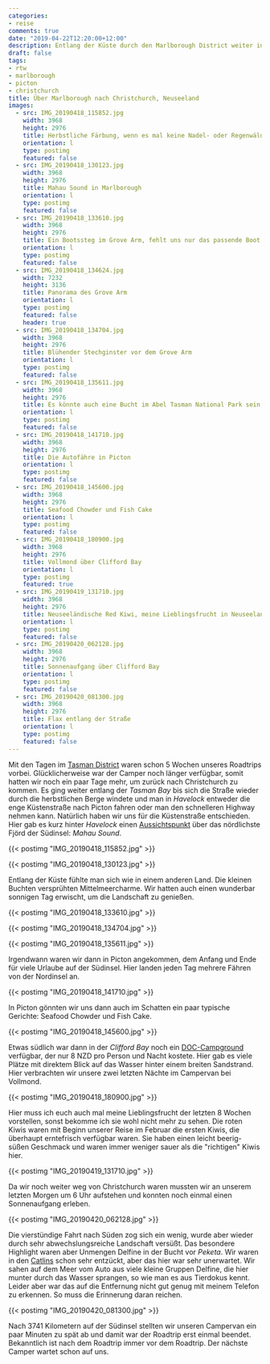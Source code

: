 ```yaml
---
categories:
- reise
comments: true
date: "2019-04-22T12:20:00+12:00"
description: Entlang der Küste durch den Marlborough District weiter in Richtung Christchurch
draft: false
tags:
- rtw
- marlborough
- picton
- christchurch
title: Über Marlborough nach Christchurch, Neuseeland
images:
  - src: IMG_20190418_115852.jpg
    width: 3968
    height: 2976
    title: Herbstliche Färbung, wenn es mal keine Nadel- oder Regenwälder sind
    orientation: l
    type: postimg
    featured: false
  - src: IMG_20190418_130123.jpg
    width: 3968
    height: 2976
    title: Mahau Sound in Marlborough
    orientation: l
    type: postimg
    featured: false
  - src: IMG_20190418_133610.jpg
    width: 3968
    height: 2976
    title: Ein Bootssteg im Grove Arm, fehlt uns nur das passende Boot
    orientation: l
    type: postimg
    featured: false
  - src: IMG_20190418_134624.jpg
    width: 7232
    height: 3136
    title: Panorama des Grove Arm
    orientation: l
    type: postimg
    featured: false
    header: true
  - src: IMG_20190418_134704.jpg
    width: 3968
    height: 2976
    title: Blühender Stechginster vor dem Grove Arm
    orientation: l
    type: postimg
    featured: false
  - src: IMG_20190418_135611.jpg
    width: 3968
    height: 2976
    title: Es könnte auch eine Bucht im Abel Tasman National Park sein, ist aber in Marlborough
    orientation: l
    type: postimg
    featured: false
  - src: IMG_20190418_141710.jpg
    width: 3968
    height: 2976
    title: Die Autofähre in Picton
    orientation: l
    type: postimg
    featured: false
  - src: IMG_20190418_145600.jpg
    width: 3968
    height: 2976
    title: Seafood Chowder und Fish Cake
    orientation: l
    type: postimg
    featured: false
  - src: IMG_20190418_180900.jpg
    width: 3968
    height: 2976
    title: Vollmond über Clifford Bay
    orientation: l
    type: postimg
    featured: true
  - src: IMG_20190419_131710.jpg
    width: 3968
    height: 2976
    title: Neuseeländische Red Kiwi, meine Lieblingsfrucht in Neuseeland
    orientation: l
    type: postimg
    featured: false
  - src: IMG_20190420_062128.jpg
    width: 3968
    height: 2976
    title: Sonnenaufgang über Clifford Bay
    orientation: l
    type: postimg
    featured: false
  - src: IMG_20190420_081300.jpg
    width: 3968
    height: 2976
    title: Flax entlang der Straße
    orientation: l
    type: postimg
    featured: false
---
```


Mit den Tagen im [Tasman District](/post/rtw-tasman-district-neuseeland/) waren schon 5 Wochen unseres Roadtrips vorbei. Glücklicherweise war der Camper noch länger verfügbar, somit hatten wir noch ein paar Tage mehr, um zurück nach Christchurch zu kommen. Es ging weiter entlang der _Tasman Bay_ bis sich die Straße wieder durch die herbstlichen Berge windete und man in _Havelock_ entweder die enge Küstenstraße nach Picton fahren oder man den schnelleren Highway nehmen kann. Natürlich haben wir uns für die Küstenstraße entschieden. Hier gab es kurz hinter _Havelock_ einen [Aussichtspunkt](https://goo.gl/maps/6dt2q9isYg5bMe5a9) über das nördlichste Fjörd der Südinsel: _Mahau Sound_. 

{{< postimg "IMG_20190418_115852.jpg" >}}

{{< postimg "IMG_20190418_130123.jpg" >}}

Entlang der Küste fühlte man sich wie in einem anderen Land. Die kleinen Buchten versprühten Mittelmeercharme. Wir hatten auch einen wunderbar sonnigen Tag erwischt, um die Landschaft zu genießen.

{{< postimg "IMG_20190418_133610.jpg" >}}

{{< postimg "IMG_20190418_134704.jpg" >}}

{{< postimg "IMG_20190418_135611.jpg" >}}

Irgendwann waren wir dann in Picton angekommen, dem Anfang und Ende für viele Urlaube auf der Südinsel. Hier landen jeden Tag mehrere Fähren von der Nordinsel an.

{{< postimg "IMG_20190418_141710.jpg" >}}

In Picton gönnten wir uns dann auch im Schatten ein paar typische Gerichte: Seafood Chowder und Fish Cake.

{{< postimg "IMG_20190418_145600.jpg" >}}

Etwas südlich war dann in der _Clifford Bay_ noch ein [DOC-Campground](https://goo.gl/maps/4dVk9A8Jc6D3BTjX7) verfügbar, der nur 8 NZD pro Person und Nacht kostete. Hier gab es viele Plätze mit direktem Blick auf das Wasser hinter einem breiten Sandstrand. Hier verbrachten wir unsere zwei letzten Nächte im Campervan bei Vollmond.

{{< postimg "IMG_20190418_180900.jpg" >}}

Hier muss ich euch auch mal meine Lieblingsfrucht der letzten 8 Wochen vorstellen, sonst bekomme ich sie wohl nicht mehr zu sehen. Die roten Kiwis waren mit Beginn unserer Reise im Februar die ersten Kiwis, die überhaupt erntefrisch verfügbar waren. Sie haben einen leicht beerig-süßen Geschmack und waren immer weniger sauer als die "richtigen" Kiwis hier.

{{< postimg "IMG_20190419_131710.jpg" >}}

Da wir noch weiter weg von Christchurch waren mussten wir an unserem letzten Morgen um 6 Uhr aufstehen und konnten noch einmal einen Sonnenaufgang erleben.

{{< postimg "IMG_20190420_062128.jpg" >}}

Die vierstündige Fahrt nach Süden zog sich ein wenig, wurde aber wieder durch sehr abwechslungsreiche Landschaft versüßt. Das besondere Highlight waren aber Unmengen Delfine in der Bucht vor _Peketa_. Wir waren in den [Catlins](/post/rtw-catlins-neuseeland/) schon sehr entzückt, aber das hier war sehr unerwartet. Wir sahen auf dem Meer vom Auto aus viele kleine Gruppen Delfine, die hier munter durch das Wasser sprangen, so wie man es aus Tierdokus kennt. Leider aber war das auf die Entfernung nicht gut genug mit meinem Telefon zu erkennen. So muss die Erinnerung daran reichen.

{{< postimg "IMG_20190420_081300.jpg" >}}

Nach 3741 Kilometern auf der Südinsel stellten wir unseren Campervan ein paar Minuten zu spät ab und damit war der Roadtrip erst einmal beendet. Bekanntlich ist nach dem Roadtrip immer vor dem Roadtrip. Der nächste Camper wartet schon auf uns.